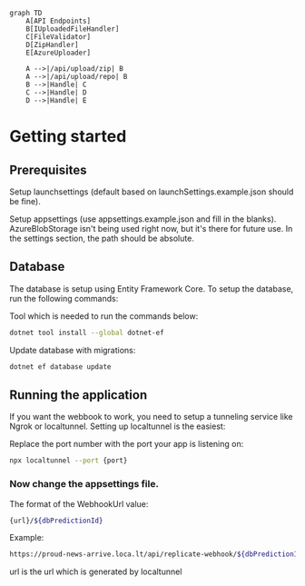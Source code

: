 ```mermaid
graph TD
    A[API Endpoints]
    B[IUploadedFileHandler]
    C[FileValidator]
    D[ZipHandler]
    E[AzureUploader]
    
    A -->|/api/upload/zip| B
    A -->|/api/upload/repo| B
    B -->|Handle| C
    C -->|Handle| D
    D -->|Handle| E
```

# Getting started

## Prerequisites

Setup launchsettings (default based on launchSettings.example.json should be fine).

Setup appsettings (use appsettings.example.json and fill in the blanks).
AzureBlobStorage isn't being used right now, but it's there for future use.
In the settings section, the path should be absolute.

## Database

The database is setup using Entity Framework Core. To setup the database, run the following commands:

Tool which is needed to run the commands below:
```bash
dotnet tool install --global dotnet-ef
```

Update database with migrations:
```bash
dotnet ef database update
```


## Running the application

If you want the webbook to work, you need to setup a tunneling service like Ngrok or localtunnel.
Setting up localtunnel is the easiest:

Replace the port number with the port your app is listening on:
```bash
npx localtunnel --port {port}
```

### Now change the appsettings file.

The format of the WebhookUrl value:
```bash
{url}/${dbPredictionId}
```

Example:
```bash
https://proud-news-arrive.loca.lt/api/replicate-webhook/${dbPredictionId}
```

url is the url which is generated by localtunnel


